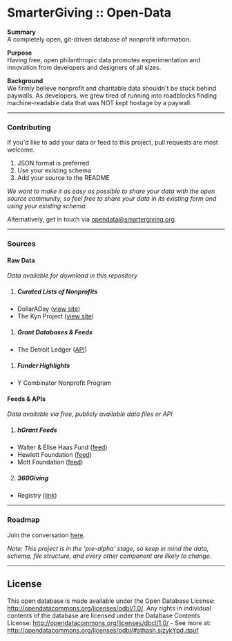 # SmarterGiving :: Open-Data
**Summary**  
A completely open, git-driven database of nonprofit information.

**Purpose**  
Having free, open philanthropic data promotes experimentation and innovation from developers and designers of all sizes.

**Background**  
We firmly believe nonprofit and charitable data shouldn't be stuck behind paywalls. As developers, we grew tired of running into roadblocks finding machine-readable data that was NOT kept hostage by a paywall.  

***  

### Contributing  

If you'd like to add your data or feed to this project, pull requests are most welcome.  

1. JSON format is preferred  
1. Use your existing schema  
1. Add your source to the README  

*We want to make it as easy as possible to share your data with the open source community, so feel free to share your data in its existing form and using your existing schema.*   

Alternatively, get in touch via  <opendata@smartergiving.org>.  

***  

### Sources  

#### Raw Data  
*Data available for download in this repository*  

1. ##### Curated Lists of Nonprofits  

  - DollarADay ([view site](https://dollaraday.co/))
  - The Kyn Project ([view site](http://smartergiving.org/dispatch/))  

1. ##### Grant Databases & Feeds  

  - The Detroit Ledger ([API](http://docs.detroitledger.apiary.io/#))

1. ##### Funder Highlights  

  - Y Combinator Nonprofit Program  

#### Feeds & APIs  

*Data available via free, publicly available data files or API*  

1. ##### hGrant Feeds  

  - Walter & Elise Haas Fund ([feed](http://www.haassr.org/grants/feed/))  
  - Hewlett Foundation ([feed](http://grantsfeed.hewlett.org/CurrentGrants.aspx))  
  - Mott Foundation ([feed](http://www.mott.org/FundingInterests/programs/grantrssFeedBurner.aspx))  

2. ##### 360Giving

 - Registry ([link](http://www.threesixtygiving.org/data/data-registry/))

***

### Roadmap
Join the conversation [here](https://github.com/smartergiving/open-data/issues/2).

*Note: This project is in the 'pre-alpha' stage, so keep in mind the data, schema, file structure, and every other component are likely to change.*

***

## License
This open database is made available under the Open Database License: http://opendatacommons.org/licenses/odbl/1.0/. Any rights in individual contents of the database are licensed under the Database Contents License: http://opendatacommons.org/licenses/dbcl/1.0/ - See more at: http://opendatacommons.org/licenses/odbl/#sthash.sjzykYpd.dpuf
